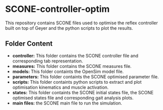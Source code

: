 # SCONE-controller-optim
This repository contains SCONE files used to optimise the reflex controller built on top of Geyer and the python scripts to plot the results.

## Folder Content
+ **controller:** This folder contains the SCONE controller file and corresponding tab representation.
+ **measures:** This folder contains the SCONE measures file.
+ **models:** This folder containts the OpenSim model file.
+ **parameters:** This folder containts the SCONE optimised parameter file.
+ **scripts:** This folder containts python scripts to extract and plot optimisation kinematics and muscle activation.
+ **states:** This folder containts the SCONE initial states file, the SCONE optimised states file and corresponding gait analysis plots.
+ **main files:** the SCONE main file to run the simulation.